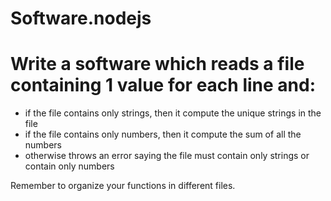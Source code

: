 # Software.nodejs
 
# Write a software which reads a file containing 1 value for each line and:
- if the file contains only strings, then it compute the unique strings in the file
- if the file contains only numbers, then it compute the sum of all the numbers
- otherwise throws an error saying the file must contain only strings or contain only numbers

Remember to organize your functions in different files.
